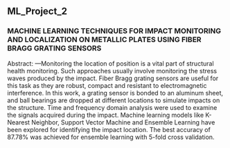 ## ML_Project_2

### MACHINE LEARNING TECHNIQUES FOR IMPACT MONITORING AND LOCALIZATION ON METALLIC PLATES USING  FIBER BRAGG GRATING SENSORS 

Abstract: —Monitoring the location of position is a vital part of structural health monitoring. Such approaches usually involve monitoring the stress waves produced by the impact. Fiber Bragg grating sensors are useful for this task as they are robust, compact and resistant to electromagnetic interference. In this work, a grating sensor is bonded to an aluminum sheet, and ball bearings are dropped at different locations to simulate impacts on the structure. Time and frequency domain analysis were used to examine the signals acquired during the impact. Machine learning models like K-Nearest Neighbor, Support Vector Machine and Ensemble Learning have been explored for  identifying the impact location. The best accuracy of 87.78%  was achieved for ensemble learning with 5-fold cross validation. 
